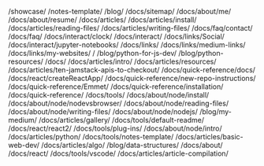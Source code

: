 /showcase/
/notes-template/
/blog/
/docs/sitemap/
/docs/about/me/
/docs/about/resume/
/docs/articles/
/docs/articles/install/
/docs/articles/reading-files/
/docs/articles/writing-files/
/docs/faq/contact/
/docs/faq/
/docs/interact/clock/
/docs/interact/
/docs/links/Social/
/docs/interact/jupyter-notebooks/
/docs/links/
/docs/links/medium-links/
/docs/links/my-websites/
/
/blog/python-for-js-dev/
/blog/python-resources/
/docs/
/docs/articles/intro/
/docs/articles/resources/
/docs/articles/ten-jamstack-apis-to-checkout/
/docs/quick-reference/docs/
/docs/react/createReactApp/
/docs/quick-reference/new-repo-instructions/
/docs/quick-reference/Emmet/
/docs/quick-reference/installation/
/docs/quick-reference/
/docs/tools/
/docs/about/node/install/
/docs/about/node/nodevsbrowser/
/docs/about/node/reading-files/
/docs/about/node/writing-files/
/docs/about/node/nodejs/
/blog/my-medium/
/docs/articles/gallery/
/docs/tools/default-readme/
/docs/react/react2/
/docs/tools/plug-ins/
/docs/about/node/intro/
/docs/articles/python/
/docs/tools/notes-template/
/docs/articles/basic-web-dev/
/docs/articles/algo/
/blog/data-structures/
/docs/about/
/docs/react/
/docs/tools/vscode/
/docs/articles/article-compilation/

